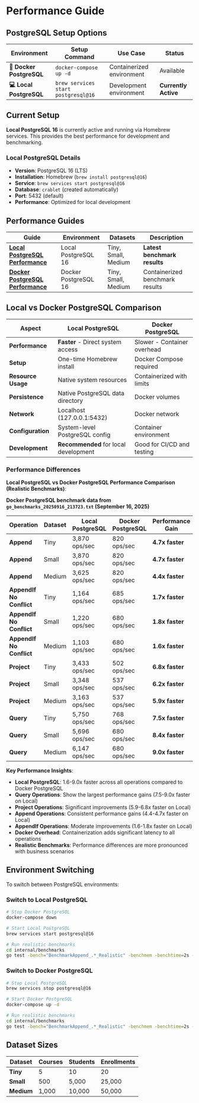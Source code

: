 # Performance Guide

## PostgreSQL Setup Options

| Environment | Setup Command | Use Case | Status |
|-------------|---------------|----------|--------|
| **🐳 Docker PostgreSQL** | `docker-compose up -d` | Containerized environment | Available |
| **💻 Local PostgreSQL** | `brew services start postgresql@16` | Development environment | **Currently Active** |

## Current Setup

**Local PostgreSQL 16** is currently active and running via Homebrew services. This provides the best performance for development and benchmarking.

### Local PostgreSQL Details
- **Version**: PostgreSQL 16 (LTS)
- **Installation**: Homebrew (`brew install postgresql@16`)
- **Service**: `brew services start postgresql@16`
- **Database**: `crablet` (created automatically)
- **Port**: 5432 (default)
- **Performance**: Optimized for local development

## Performance Guides

| Guide | Environment | Datasets | Description |
|-------|-------------|----------|-------------|
| **[Local PostgreSQL Performance](performance-local.md)** | Local PostgreSQL 16 | Tiny, Small, Medium | **Latest benchmark results** |
| **[Docker PostgreSQL Performance](performance-docker.md)** | Docker PostgreSQL 16 | Tiny, Small, Medium | Containerized benchmark results |

## Local vs Docker PostgreSQL Comparison

| Aspect | Local PostgreSQL | Docker PostgreSQL |
|--------|------------------|-------------------|
| **Performance** | **Faster** - Direct system access | Slower - Container overhead |
| **Setup** | One-time Homebrew install | Docker Compose required |
| **Resource Usage** | Native system resources | Containerized with limits |
| **Persistence** | Native PostgreSQL data directory | Docker volumes |
| **Network** | Localhost (127.0.0.1:5432) | Docker network |
| **Configuration** | System-level PostgreSQL config | Container environment |
| **Development** | **Recommended** for local development | Good for CI/CD and testing |

### Performance Differences

**Local PostgreSQL vs Docker PostgreSQL Performance Comparison (Realistic Benchmarks)**:

**Docker PostgreSQL benchmark data from `go_benchmarks_20250916_213723.txt` (September 16, 2025)**

| Operation | Dataset | Local PostgreSQL | Docker PostgreSQL | Performance Gain |
|-----------|---------|------------------|-------------------|------------------|
| **Append** | Tiny | 3,870 ops/sec | 820 ops/sec | **4.7x faster** |
| **Append** | Small | 3,870 ops/sec | 820 ops/sec | **4.7x faster** |
| **Append** | Medium | 3,625 ops/sec | 820 ops/sec | **4.4x faster** |
| **AppendIf No Conflict** | Tiny | 1,164 ops/sec | 685 ops/sec | **1.7x faster** |
| **AppendIf No Conflict** | Small | 1,220 ops/sec | 680 ops/sec | **1.8x faster** |
| **AppendIf No Conflict** | Medium | 1,103 ops/sec | 680 ops/sec | **1.6x faster** |
| **Project** | Tiny | 3,433 ops/sec | 502 ops/sec | **6.8x faster** |
| **Project** | Small | 3,348 ops/sec | 537 ops/sec | **6.2x faster** |
| **Project** | Medium | 3,163 ops/sec | 537 ops/sec | **5.9x faster** |
| **Query** | Tiny | 5,750 ops/sec | 768 ops/sec | **7.5x faster** |
| **Query** | Small | 5,696 ops/sec | 680 ops/sec | **8.4x faster** |
| **Query** | Medium | 6,147 ops/sec | 680 ops/sec | **9.0x faster** |

**Key Performance Insights**:
- **Local PostgreSQL**: 1.6-9.0x faster across all operations compared to Docker PostgreSQL
- **Query Operations**: Show the largest performance gains (7.5-9.0x faster on Local)
- **Project Operations**: Significant improvements (5.9-6.8x faster on Local)
- **Append Operations**: Consistent performance gains (4.4-4.7x faster on Local)
- **AppendIf Operations**: Moderate improvements (1.6-1.8x faster on Local)
- **Docker Overhead**: Containerization adds significant latency to all operations
- **Realistic Benchmarks**: Performance differences are more pronounced with business scenarios

## Environment Switching

To switch between PostgreSQL environments:

### Switch to Local PostgreSQL
```bash
# Stop Docker PostgreSQL
docker-compose down

# Start Local PostgreSQL
brew services start postgresql@16

# Run realistic benchmarks
cd internal/benchmarks
go test -bench="BenchmarkAppend_.*_Realistic" -benchmem -benchtime=2s -timeout=10m .
```

### Switch to Docker PostgreSQL
```bash
# Stop Local PostgreSQL
brew services stop postgresql@16

# Start Docker PostgreSQL
docker-compose up -d

# Run realistic benchmarks
cd internal/benchmarks
go test -bench="BenchmarkAppend_.*_Realistic" -benchmem -benchtime=2s -timeout=10m .
```

## Dataset Sizes

| Dataset | Courses | Students | Enrollments |
|---------|---------|----------|-------------|
| **Tiny** | 5 | 10 | 20 |
| **Small** | 500 | 5,000 | 25,000 |
| **Medium** | 1,000 | 10,000 | 50,000 |

